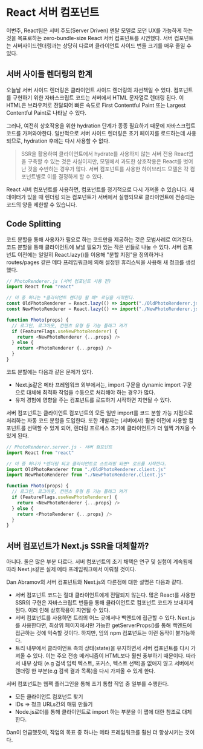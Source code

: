 # React 서버 컴포넌트

이번주, React팀은 서버 주도(Server Driven) 멘탈 모델로 모던 UX를 가능하게 하는 것을 목표로하는 zero-bundle-size React 서버 컴포넌트를 시연했다. 서버 컴포넌트는 서버사이드렌더링과는 상당히 다르며 클라이언트 사이드 번들 크기를 매우 줄일 수 있다.

## 서버 사이들 렌더링의 한계

오늘날 서버 사이드 렌더링은 클라이언트 사이드 렌더링의 차선책일 수 있다. 컴포넌트를 구현하기 위한 자바스크립트 코드는 서버에서 HTML 문자열로 렌더링 된다. 이 HTML은 브라우저로 전달되어 빠른 속도로 First Contentful Paint 또는 Largest Contentful Paint로 나타날 수 있다.

그러나, 여전히 상호작용을 위한 hydration 단계가 종종 필요하기 때문에 자바스크립트 코드를 가져와야한다. 일반적으로 서버 사이드 렌더링은 초기 페이지를 로드하는데 사용되므로, hydration 후에는 다시 사용할 수 없다.

> SSR을 활용하여 클라이언트에서 hydrate를 사용하지 않는 서버 전용 React앱을 구축할 수 있는 것은 사실이지만, 모델에서 과도한 상호작용은 React를 벗어난 것을 수반하는 경우가 많다. 서버 컴포넌트를 사용한 하이브리드 모델은 각 컴포넌트별로 이를 결정하게 할 수 있다.

React 서버 컴포넌트를 사용하면, 컴포넌트를 정기적으로 다시 가져올 수 있습니다. 새 데이터가 있을 때 렌더링 되는 컴포넌트가 서버에서 실행되므로 클라이언트에 전송되는 코드의 양을 제한할 수 있습니다.

## Code Splitting

코드 분할을 통해 사용자가 필요로 하는 코드만을 제공하는 것은 모범사례로 여겨진다. 코드 분할을 통해 클라이언트에 보낼 필요가 있는 작은 번들로 나눌 수 있다. 서버 컴포넌트 이전에는 일일히 React.lazy()를 이용해 "분할 지점"을 정의하거나 routes/pages 같은 메타 프레임워크에 의해 설정된 휴리스틱을 사용해 새 청크를 생성했다.

```js
// PhotoRenderer.js (서버 컴포넌트 사용 전)
import React from "react"

// 이 중 하나는 *클라이언트 렌더링 될 때* 로딩을 시작한다.
const OldPhotoRenderer = React.lazy(() => import("./OldPhotoRenderer.js"))
const NewPhotoRenderer = React.lazy(() => import("./NewPhotoRenderer.js"))

function Photo(props) {
  // 로그인, 로그아웃, 컨텐츠 유형 등 기능 플래그 켜기
  if (FeatureFlags.useNewPhotoRenderer) {
    return <NewPhotoRenderer {...props} />
  } else {
    return <PhotoRenderer {...props} />
  }
}
```

코드 분할에는 다음과 같은 문제가 있다.

- Next.js같은 메타 프레임워크 외부에서는, import 구문을 dynamic import 구문으로 대체해 최적화 작업을 수동으로 처리해야 하는 경우가 많다.
- 유저 경험에 영향을 주는 컴포넌트를 로드하기 시작하면 지연될 수 있다.

서버 컴포넌트는 클라이언트 컴포넌트의 모든 일반 import를 코드 분할 가능 지점으로 처리하는 자동 코드 분할을 도입한다. 또한 개발자는 (서버에서) 훨씬 이전에 사용할 컴포넌트를 선택할 수 있게 되어, 렌더링 프로세스 초기에 클라이언트가 더 일찍 가져올 수 있게 된다.

```js
// PhotoRenderer.server.js - 서버 컴포넌트
import React from "react"

// 이 중 하나가 *렌더링 되고 클라이언트로 스트리밍 되면* 로드를 시작한다.
import OldPhotoRenderer from "./OldPhotoRenderer.client.js"
import NewPhotoRenderer from "./NewPhotoRenderer.client.js"

function Photo(props) {
  // 로그인, 로그아웃, 컨텐츠 유형 등 기능 플래그 켜기
  if (FeatureFlags.useNewPhotoRenderer) {
    return <NewPhotoRenderer {...props} />
  } else {
    return <PhotoRenderer {...props} />
  }
}
```

## 서버 컴포넌트가 Next.js SSR을 대체할까?

아니다. 둘은 많은 부분 다르다. 서버 컴포넌트의 초기 채택은 연구 및 실험이 계속됨에 따라 Next.js같은 실제 메타 프레임워크에서 이뤄질 것이다.

Dan Abramov의 서버 컴포넌트와 Next.js의 다른점에 대한 설명은 다음과 같다.

- 서버 컴포넌트 코드는 절대 클라이언트에게 전달되지 않는다. 많은 React를 사용한 SSR의 구현은 자바스크립트 번들을 통해 클라이언트로 컴포넌트 코드가 보내지게 된다. 이러 인해 상호작용이 지연될 수 있다.
- 서버 컴포넌트를 사용하면 트리의 어느 곳에서나 백엔드에 접근할 수 있다. Next.js를 사용한다면, 최상위 페이지에서만 가능한 getServerProps()를 통해 백엔드에 접근하는 것에 익숙할 것이다. 하지만, 임의 npm 컴포넌트는 이런 동작이 불가능하다.
- 트리 내부에서 클라이언트 측의 상태(state)을 유지하면서 서버 컴포넌트를 다시 가져올 수 있다. 이는 주요 전송 메커니즘이 HTML보다 훨씬 풍부하기 때문이다. 따라서 내부 상태 (e.g 검색 입력 텍스트, 포커스, 텍스트 선택)을 없애지 않고 서버에서 렌더링 한 부분(e.g 검색 결과 목록)을 다시 가져올 수 있게 한다.

서버 컴포넌트는 웹팩 플러그인을 통해 초기 통합 작업 중 일부를 수행한다.

- 모든 클라이언트 컴포넌트 찾기
- IDs => 청크 URLs간의 매핑 만들기
- Node.js로더를 통해 클라이언트로 import 하는 부분을 이 맵에 대한 참조로 대체한다.

Dan이 언급했듯이, 작업의 목표 중 하나는 메타 프레임워크를 훨씬 더 향상시키는 것이다.
